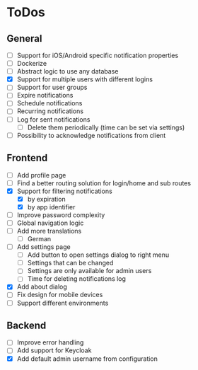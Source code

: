 # ToDos

## General

- [ ] Support for iOS/Android specific notification properties
- [ ] Dockerize
- [ ] Abstract logic to use any database
- [x] Support for multiple users with different logins
- [ ] Support for user groups
- [ ] Expire notifications 
- [ ] Schedule notifications
- [ ] Recurring notifications
- [ ] Log for sent notifications
  - [ ] Delete them periodically (time can be set via settings)
- [ ] Possibility to acknowledge notifications from client

## Frontend

- [ ] Add profile page
- [ ] Find a better routing solution for login/home and sub routes
- [x] Support for filtering notifications
  - [x] by expiration
  - [x] by app identifier
- [ ] Improve password complexity
- [ ] Global navigation logic
- [ ] Add more translations
    - [ ] German
- [ ] Add settings page
    - [ ] Add button to open settings dialog to right menu
    - [ ] Settings that can be changed
    - [ ] Settings are only available for admin users
    - [ ] Time for deleting notifications log
- [x] Add about dialog
- [ ] Fix design for mobile devices
- [ ] Support different environments

## Backend

- [ ] Improve error handling
- [ ] Add support for Keycloak
- [x] Add default admin username from configuration
